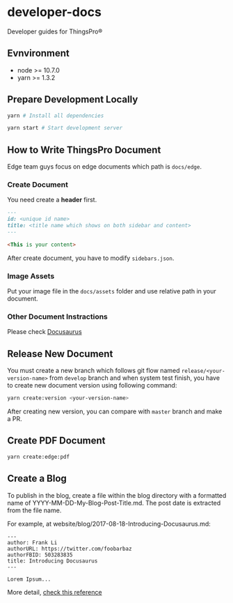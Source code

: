 # developer-docs

Developer guides for ThingsPro®

## Evnvironment

- node >= 10.7.0
- yarn >= 1.3.2

## Prepare Development Locally

```sh
yarn # Install all dependencies

yarn start # Start development server
```

## How to Write ThingsPro Document

Edge team guys focus on edge documents which path is `docs/edge`.

### Create Document

You need create a **header** first.

```md
---
id: <unique id name>
title: <title name which shows on both sidebar and content>
---

<This is your content>
```

After create document, you have to modify `sidebars.json`.

### Image Assets

Put your image file in the `docs/assets` folder and use relative path in your document.

### Other Document Instractions

Please check [Docusaurus](https://docusaurus.io/docs/en/doc-markdown)

## Release New Document

You must create a new branch which follows git flow named `release/<your-version-name>` from `develop` branch and when system test finish, you have to create new document version using following command:

```sh
yarn create:version <your-version-name>
```

After creating new version, you can compare with `master` branch and make a PR.

## Create PDF Document

```sh
yarn create:edge:pdf
```

## Create a Blog

To publish in the blog, create a file within the blog directory with a formatted name of YYYY-MM-DD-My-Blog-Post-Title.md. The post date is extracted from the file name.

For example, at website/blog/2017-08-18-Introducing-Docusaurus.md:

```
---
author: Frank Li
authorURL: https://twitter.com/foobarbaz
authorFBID: 503283835
title: Introducing Docusaurus
---

Lorem Ipsum...
```

More detail, [check this reference](https://docusaurus.io/docs/en/adding-blog)
